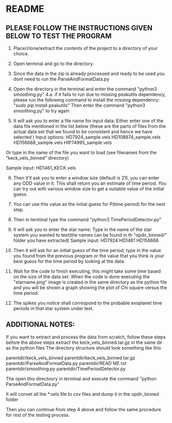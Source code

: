# README

## PLEASE FOLLOW THE INSTRUCTIONS GIVEN BELOW TO TEST THE PROGRAM

1. Place/clone/extract the contents of the project to a directory of your choice.
2. Open terminal and go to the directory.
3. Since the data in the zip is already processed and ready to be used you dont need to run the ParseAndFormatData.py
4. Open the directory in the terminal and enter the command "python3 smoothing.py"
4.a. if it fails to run due to missing peakutils dependency, please run the following command to install the missing dependency:
"sudo pip install peakutils"
Then enter the command "python3 smoothing.py" to try again

5. It will ask you to enter a file name for input data:
Either enter one of the data file mentioned in the list below (these are the parts of files from the actual data set that we found to be consistent and hence we have selected )
Input options:
HD7924_sample.vels
HD108874_sample.vels
HD156668_sample.vels
HIP74995_sample.vels

Or type in the name of the file you want to load (see filenames from the "keck_vels_binned" directory)

Sample input:
HD1461_KECK.vels

6. Then it'll ask you to enter a window size (default is 21), you can enter any ODD value in it. This shall return you an estimate of time period. You can try out with various window size to get a suitable value of the initial guess.

7. You can use this value as the initial guess for P(time period) for the next step.

8. Then in terminal type the command "python3 TimePeriodDetector.py"

9. It will ask you to enter the star name: Type in the name of the star system you wanted to test(the names can be found in th "opdir_binned/" folder you have extracted)
Sample input:
HD7924
HD1461
HD156668

10. Then it will ask for an initial guess of the time period, type in the value you found from the previous program or the value that you think is your best guess for the time period by looking at the data.

11. Wait for the code to finish executing, this might take some time based on the size of the data set. When the code is done executing the "starname.png" image is created in the same directory as the python file and you will be shown a graph showing the plot of Chi square versus the time period.

12. The spikes you notice shall correspond to the probable exoplanet time periods in that star system under test.



## ADDITIONAL NOTES:

If you want to extract and process the data from scratch, follow these steps before the above steps
extract the keck_vels_binned.tar.gz in the same dir as the python files
The directory structure should look something like this

parentdir/keck_vels_binned
parentdir/keck_vels_binned.tar.gz
parentdir/ParseAndFormatData.py
parentdir/READ ME.txt
parentdir/smoothing.py
parentdir/TimePeriodDetector.py

The open this directoory in terminal and execute the command "python ParseAndFormatData.py"

It will convet all the *.vels file to csv files and dump it in the opdir_binned folder

Then you can continue from step 4 above and follow the same procedure for rest of the testing process.



